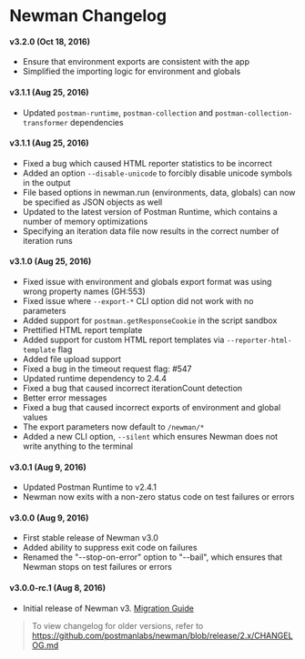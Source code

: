 # Newman Changelog

#### v3.2.0 (Oct 18, 2016)
- Ensure that environment exports are consistent with the app
- Simplified the importing logic for environment and globals

#### v3.1.1 (Aug 25, 2016)

- Updated `postman-runtime`, `postman-collection` and `postman-collection-transformer` dependencies

#### v3.1.1 (Aug 25, 2016)

- Fixed a bug which caused HTML reporter statistics to be incorrect
- Added an option `--disable-unicode` to forcibly disable unicode symbols in the output
- File based options in newman.run (environments, data, globals) can now be specified as JSON objects as well
- Updated to the latest version of Postman Runtime, which contains a number of memory optimizations
- Specifying an iteration data file now results in the correct number of iteration runs 

#### v3.1.0 (Aug 25, 2016)

- Fixed issue with environment and globals export format was using wrong property names (GH:553)
- Fixed issue where `--export-*` CLI option did not work with no parameters
- Added support for `postman.getResponseCookie` in the script sandbox
- Prettified HTML report template
- Added support for custom HTML report templates via `--reporter-html-template` flag
- Added file upload support
- Fixed a bug in the timeout request flag: #547
- Updated runtime dependency to 2.4.4
- Fixed a bug that caused incorrect iterationCount detection
- Better error messages
- Fixed a bug that caused incorrect exports of environment and global values
- The export parameters now default to `/newman/*`
- Added a new CLI option, `--silent` which ensures Newman does not write anything to the terminal

#### v3.0.1 (Aug 9, 2016)

- Updated Postman Runtime to v2.4.1
- Newman now exits with a non-zero status code on test failures or errors

#### v3.0.0 (Aug 9, 2016)

- First stable release of Newman v3.0
- Added ability to suppress exit code on failures
- Renamed the "--stop-on-error" option to "--bail", which ensures that Newman stops on test failures or errors

#### v3.0.0-rc.1 (Aug 8, 2016)

- Initial release of Newman v3. [Migration Guide](MIGRATION.md)

> To view changelog for older versions, refer to https://github.com/postmanlabs/newman/blob/release/2.x/CHANGELOG.md
